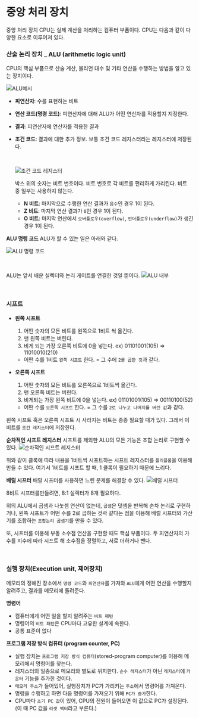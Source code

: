 # 중앙 처리 장치

중앙 처리 장치 CPU는 실제 계산을 처리하는 컴퓨터 부품이다. CPU는 다음과 같이 다양한 요소로 이루어져 있다.

### 산술 논리 장치 \_ ALU (arithmetic logic unit)

CPU의 핵심 부품으로 산술 계산, 불리언 대수 및 기타 연산을 수행하는 방법을 알고 있는 장치이다.

![ALU예시](https://cdn.discordapp.com/attachments/879215554379018243/982160407139581972/unknown.png)

- **피연산자**: 수를 표현하는 비트
- **연산 코드(명령 코드)**: 피연산자에 대해 ALU가 어떤 연산자를 적용할지 지정한다.
- **결과**: 피연산자에 연산자를 적용한 결과
- **조건 코드**: 결과에 대한 추가 정보. 보통 조건 코드 레지스터라는 레지스터에 저장된다.

    <br />

  ![조건 코드 레지스터](https://cdn.discordapp.com/attachments/879215554379018243/982160473849987092/unknown.png)

  박스 위의 숫자는 비트 번호이다. 비트 번호로 각 비트를 편리하게 가리킨다. 비트 중 일부는 사용하지 않는다.

  - **N 비트**: 마지막으로 수행한 연산 결과가 `음수`인 경우 1이 된다.
  - **Z 비트**: 마지막 연산 결과가 `0`인 경우 1이 된다.
  - **O 비트**: 마지막 연산에서 `오버플로우(overflow)`, `언더플로우(underflow)`가 생긴 경우 1이 된다.

**ALU 명령 코드**
ALU가 할 수 있는 일은 아래와 같다.

![ALU 명령 코드](https://cdn.discordapp.com/attachments/879215554379018243/982162824128253982/IMG_9592.jpg)

<br />

ALU는 앞서 배운 실렉터와 논리 게이트를 연결한 것일 뿐이다.
![ALU 내부](https://media.discordapp.net/attachments/879215554379018243/982162823058706462/IMG_9593.jpg?width=363&height=378)

<br />

### 시프트

- **왼쪽 시프트**

  1. 어떤 숫자의 모든 비트를 왼쪽으로 1비트 씩 옮긴다.
  2. 맨 왼쪽 비트는 버린다.
  3. 비게 되는 가장 오른쪽 비트에 0을 넣는다.
     ex) 01101001(105) => 11010010(210)

  - 어떤 수를 1비트 `왼쪽 시프트` 한다. = 그 수에 `2를 곱한 것`과 같다.
    <br />

- **오른쪽 시프트**
  1. 어떤 숫자의 모든 비트를 오른쪽으로 1비트씩 옮긴다.
  2. 맨 오른쪽 비트는 버린다.
  3. 비게되는 가장 왼쪽 비트에 0을 넣는다.
     ex) 01101001(105) => 00110100(52)
  - 어떤 수를 `오른쪽 시프트` 한다. = 그 수를 `2로 나누고 나머지를 버린 값`과 같다.

왼쪽 시프트 혹은 오른쪽 시프트 시 사라지는 비트는 종종 필요할 때가 있다. 그래서 이 비트를 `조건 레지스터`에 저장한다.

**순차적인 시프트 레지스터**
시프트를 제외한 ALU의 모든 기능은 조합 논리로 구현할 수 있다.
![순차적인 시프트 레지스터](https://cdn.discordapp.com/attachments/879215554379018243/982638588892168292/unknown.png)

위와 같이 클록에 따라 내용을 1비트씩 시프트하는 시프트 레지스터를 `플리플롭`을 이용해 만들 수 있다. 여기서 1비트를 시프트 할 때, 1 클록이 필요하기 때문에 느리다.

**배럴 시프터**
배럴 시프터를 사용하면 느린 문제를 해결할 수 있다.
![배럴 시프터](https://cdn.discordapp.com/attachments/879215554379018243/982637409768460368/IMG_9606.jpg)

8비트 시프터를만들려면, 8:1 실렉터가 8개 필요하다.

위의 ALU에서 곱셈과 나눗셈 연산이 없는데, `곱셈`은 덧셈을 반복해 순차 논리로 구현하거나, 왼쪽 시프트가 어떤 수를 2로 곱하는 것곽 같다는 점을 이용해 배럴 시프터와 가산기를 조합하는 `조합논리 곱셈기`를 만들 수 있다.

또, 시프터를 이용해 부동 소수점 연산을 구현할 때도 핵심 부품이다. 두 피연산자의 가수를 지수에 따라 시프트 해 소수점을 정렬하고, 서로 더하거나 뺀다.

<br />

### 실행 장치(Execution unit, 제어장치)

메모리의 정해진 장소에서 `명령 코드`와 `피연산자`를 가져와 `ALU`에게 어떤 연산을 수행할지 알려주고, 결과를 메모리에 돌려준다.

**명령어**

- 컴퓨터에게 어떤 일을 할지 알려주는 `비트 패턴`
- 명령어의 `비트 패턴`은 CPU마다 고유한 설계에 속한다.
- 공통 표준이 없다

**프로그램 저장 방식 컴퓨터 (program counter, PC)**

- 실행 장치는 `프로그램 저장 방식 컴퓨터`(stored-program computer)를 이용해 메모리에서 명령어를 찾는다.
- 레지스터의 일종으로 메모리와 별도로 위치한다. `순수 레지스터`가 아닌 `레지스터`에 `카운터` 기능을 추가한 것이다.
- `메모리 주소`가 들어있어, 실행장치가 PC가 가리키는 `주소`에서 명령어를 가져온다.
- 명령을 수행하고 하면 다음 명령어를 가져오기 위해 `PC가 증가`한다.
- CPU마다 `초기 PC 값`이 있어, CPU의 전원이 들어오면 이 값으로 PC가 설정된다. (이 때 PC 값을 `리셋 벡터`라고 부른다.)

<br />
